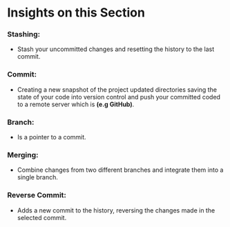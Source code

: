 # Insights on this Section
### Stashing:
- Stash your uncommitted changes and resetting the history to the last commit.
### Commit:
- Creating a new snapshot of the project updated directories saving the state of your code into version control and push your committed coded to a remote server which is **(e.g GitHub)**.
### Branch:
- Is a pointer to a commit.
### Merging:
- Combine changes from two different branches and integrate them into a single branch.
### Reverse Commit:
- Adds a new commit to the history, reversing the changes made in the selected commit.
